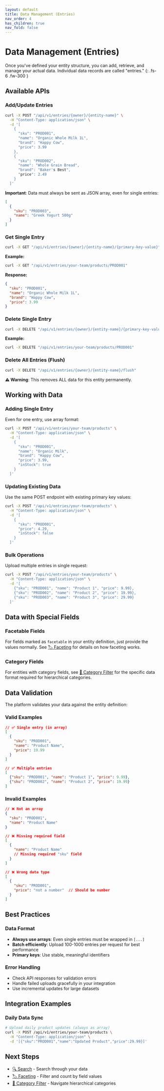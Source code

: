 ```yaml
---
layout: default
title: Data Management (Entries)
nav_order: 4
has_children: true
nav_fold: false
---
```


# Data Management (Entries)

Once you've defined your entity structure, you can add, retrieve, and manage your actual data. Individual data records are called "entries."
{: .fs-6 .fw-300 }

## Available APIs

### Add/Update Entries
```bash
curl -X POST "/api/v1/entries/{owner}/{entity-name}" \
  -H "Content-Type: application/json" \
  -d '[
    {
      "sku": "PROD001",
      "name": "Organic Whole Milk 1L",
      "brand": "Happy Cow",
      "price": 3.99
    },
    {
      "sku": "PROD002",
      "name": "Whole Grain Bread", 
      "brand": "Baker's Best",
      "price": 2.49
    }
  ]'
```

**Important**: Data must always be sent as JSON array, even for single entries:
```json
[
  {
    "sku": "PROD003",
    "name": "Greek Yogurt 500g"
  }
]
```

### Get Single Entry
```bash
curl -X GET "/api/v1/entries/{owner}/{entity-name}/{primary-key-value}"
```

**Example:**
```bash
curl -X GET "/api/v1/entries/your-team/products/PROD001"
```

**Response:**
```json
{
  "sku": "PROD001",
  "name": "Organic Whole Milk 1L",
  "brand": "Happy Cow", 
  "price": 3.99
}
```

### Delete Single Entry
```bash
curl -X DELETE "/api/v1/entries/{owner}/{entity-name}/{primary-key-value}"
```

**Example:**
```bash
curl -X DELETE "/api/v1/entries/your-team/products/PROD001"
```

### Delete All Entries (Flush)
```bash
curl -X DELETE "/api/v1/entries/{owner}/{entity-name}/flush"
```

**⚠️ Warning**: This removes ALL data for this entity permanently.

## Working with Data

### Adding Single Entry
Even for one entry, use array format:
```bash
curl -X POST "/api/v1/entries/your-team/products" \
  -H "Content-Type: application/json" \
  -d '[
    {
      "sku": "PROD001",
      "name": "Organic Milk",
      "brand": "Happy Cow",
      "price": 3.99,
      "inStock": true
    }
  ]'
```

### Updating Existing Data
Use the same POST endpoint with existing primary key values:
```bash
curl -X POST "/api/v1/entries/your-team/products" \
  -H "Content-Type: application/json" \
  -d '[
    {
      "sku": "PROD001",
      "price": 4.29,
      "inStock": false
    }
  ]'
```

### Bulk Operations
Upload multiple entries in single request:
```bash
curl -X POST "/api/v1/entries/your-team/products" \
  -H "Content-Type: application/json" \
  -d '[
    {"sku": "PROD001", "name": "Product 1", "price": 9.99},
    {"sku": "PROD002", "name": "Product 2", "price": 19.99},
    {"sku": "PROD003", "name": "Product 3", "price": 29.99}
  ]'
```

## Data with Special Fields

### Facetable Fields
For fields marked as `facetable` in your entity definition, just provide the values normally. See [🏷️ Faceting](faceting.md) for details on how faceting works.

### Category Fields
For entities with category fields, see [📂 Category Filter](category-filter.md) for the specific data format required for hierarchical categories.

## Data Validation

The platform validates your data against the entity definition:

### Valid Examples
```json
// ✅ Single entry (in array)
[
  {
    "sku": "PROD001",
    "name": "Product Name",
    "price": 19.99
  }
]

// ✅ Multiple entries
[
  {"sku": "PROD001", "name": "Product 1", "price": 9.99},
  {"sku": "PROD002", "name": "Product 2", "price": 19.99}
]
```

### Invalid Examples
```json
// ❌ Not an array
{
  "sku": "PROD001",
  "name": "Product Name"
}

// ❌ Missing required field
[
  {
    "name": "Product Name"
    // Missing required "sku" field
  }
]

// ❌ Wrong data type
[
  {
    "sku": "PROD001",
    "price": "not a number"  // Should be number
  }
]
```

## Best Practices

### Data Format
- **Always use arrays**: Even single entries must be wrapped in `[...]`
- **Batch efficiently**: Upload 100-1000 entries per request for best performance
- **Primary keys**: Use stable, meaningful identifiers

### Error Handling
- Check API responses for validation errors
- Handle failed uploads gracefully in your integration
- Use incremental updates for large datasets

## Integration Examples

### Daily Data Sync
```bash
# Upload daily product updates (always as array)
curl -X POST /api/v1/entries/your-team/products \
  -H "Content-Type: application/json" \
  -d '[{"sku":"PROD001","name":"Updated Product","price":29.99}]'
```

## Next Steps

- [🔍 Search](search.md) - Search through your data
- [🏷️ Faceting](faceting.md) - Filter and count by field values  
- [📂 Category Filter](category-filter.md) - Navigate hierarchical categories